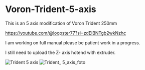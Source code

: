# Voron-Trident-5-axis
This is an 5 axis modification of Voron Trident 250mm 

https://youtube.com/@loopster77?si=zdEiBNTgb2wkNzhc


I am working on full manual please be patient work in a progress. 

I still need to upload the Z- axis hotend with extruder.


![Trident 5 axis](https://github.com/Buzzloopster/Voron-Trident-5-axis/assets/147974295/7b06920c-3dbe-4b38-a69f-46465ea3b29e)
![Trident_ 5_axis_foto](https://github.com/Buzzloopster/Voron-Trident-5-axis/assets/147974295/5af46770-2586-4164-8cbe-ade2170bd56f)
